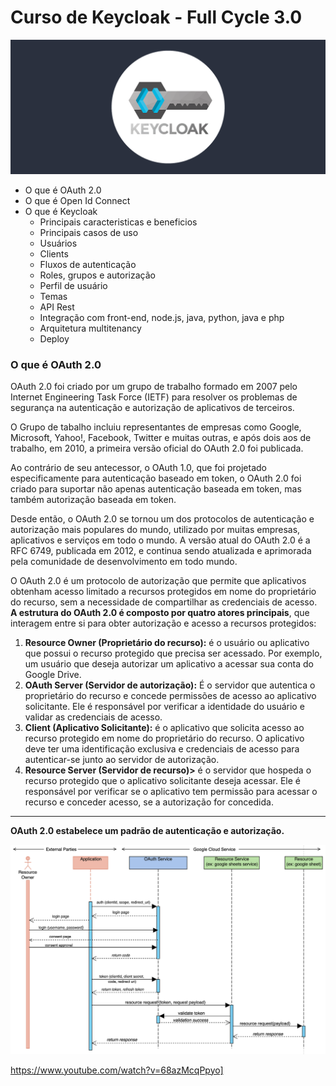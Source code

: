 # Curso de Keycloak - Full Cycle 3.0

![](./.github/tutorials-keycloak.png)

- O que é OAuth 2.0
- O que é Open Id Connect
- O que é Keycloak
  - Principais caracteristicas e beneficios
  - Principais casos de uso
  - Usuários
  - Clients
  - Fluxos de autenticação
  - Roles, grupos e autorização
  - Perfil de usuário
  - Temas
  - API Rest
  - Integração com front-end, node.js, java, python, java e php
  - Arquitetura multitenancy
  - Deploy

### O que é OAuth 2.0

OAuth 2.0 foi criado por um grupo de trabalho formado em 2007 pelo Internet Engineering Task Force (IETF) para resolver os problemas de segurança na autenticação e autorização de aplicativos de terceiros.

O Grupo de tabalho incluiu representantes de empresas como Google, Microsoft, Yahoo!, Facebook, Twitter e muitas outras, e após dois aos de trabalho, em 2010, a primeira versão oficial do OAuth 2.0 foi publicada.

Ao contrário de seu antecessor, o OAuth 1.0, que foi projetado especificamente para autenticação baseado em token, o OAuth 2.0 foi criado para suportar não apenas autenticação baseada em token, mas também autorização baseada em token.

Desde então, o OAuth 2.0 se tornou um dos protocolos de autenticação e autorização mais populares do mundo, utilizado por muitas empresas, aplicativos e serviços em todo o mundo. A versão atual do OAuth 2.0 é a RFC 6749, publicada em 2012, e continua sendo atualizada e aprimorada pela comunidade de desenvolvimento em todo mundo.

O OAuth 2.0 é um protocolo de autorização que permite que aplicativos obtenham acesso limitado a recursos protegidos em nome do proprietário do recurso, sem a necessidade de compartilhar as credenciais de acesso. **A estrutura do OAuth 2.0 é composto por quatro atores principais**, que interagem entre si para obter autorização e acesso a recursos protegidos:

1. **Resource Owner (Proprietário do recurso):** é o usuário ou aplicativo que possui o recurso protegido que precisa ser acessado.  Por exemplo, um usuário que deseja autorizar um aplicativo a acessar sua conta do Google Drive.
2. **OAuth Server (Servidor de autorização):** É o servidor que autentica o proprietário do recurso e concede permissões de acesso ao aplicativo solicitante. Ele é responsável por verificar a identidade do usuário e validar as credenciais de acesso.
3. **Client (Aplicativo Solicitante):** é o aplicativo que solicita acesso ao recurso protegido em nome do proprietário do recurso. O aplicativo deve ter uma identificação exclusiva e credenciais de acesso para autenticar-se junto ao servidor de autorização.
4. **Resource Server (Servidor de recurso)>** é o servidor que hospeda o recurso protegido que o aplicativo solicitante deseja acessar. Ele é responsável por verificar se o aplicativo tem permissão para acessar o recurso e conceder acesso, se a autorização for concedida.

---
**OAuth 2.0 estabelece um padrão de autenticação e autorização.**

![](./.github/1_sKMuwrkHJM6ZlE4e6M8UsQ.png)

https://www.youtube.com/watch?v=68azMcqPpyo]



